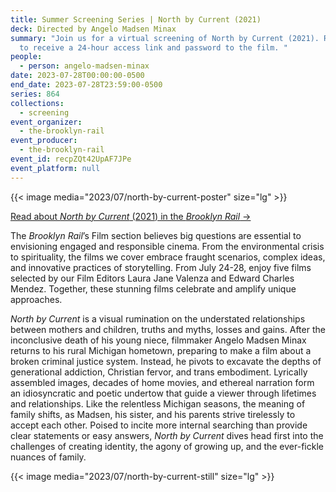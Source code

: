 ```yaml
---
title: Summer Screening Series | North by Current (2021)
deck: Directed by Angelo Madsen Minax
summary: "Join us for a virtual screening of North by Current (2021). Register
  to receive a 24-hour access link and password to the film. "
people:
  - person: angelo-madsen-minax
date: 2023-07-28T00:00:00-0500
end_date: 2023-07-28T23:59:00-0500
series: 864
collections:
  - screening
event_organizer:
  - the-brooklyn-rail
event_producer:
  - the-brooklyn-rail
event_id: recpZQt42UpAF7JPe
event_platform: null
---
```

{{< image media="2023/07/north-by-current-poster" size="lg" >}}

[R﻿ead about *North by Current* (2021) in the *Brooklyn Rail* →](https://brooklynrail.org/2021/10/film/Angelo-Madsen-Minaxs-North-By-Current)

The *Brooklyn Rail*’s Film section believes big questions are essential to envisioning engaged and responsible cinema. From the environmental crisis to spirituality, the films we cover embrace fraught scenarios, complex ideas, and innovative practices of storytelling. From July 24-28, enjoy five films selected by our Film Editors Laura Jane Valenza and Edward Charles Mendez. Together, these stunning films celebrate and amplify unique approaches.

*North by Current* is a visual rumination on the understated relationships between mothers and children, truths and myths, losses and gains. After the inconclusive death of his young niece, filmmaker Angelo Madsen Minax returns to his rural Michigan hometown, preparing to make a film about a broken criminal justice system. Instead, he pivots to excavate the depths of generational addiction, Christian fervor, and trans embodiment. Lyrically assembled images, decades of home movies, and ethereal narration form an idiosyncratic and poetic undertow that guide a viewer through lifetimes and relationships. Like the relentless Michigan seasons, the meaning of family shifts, as Madsen, his sister, and his parents strive tirelessly to accept each other. Poised to incite more internal searching than provide clear statements or easy answers, *North by Current* dives head first into the challenges of creating identity, the agony of growing up, and the ever-fickle nuances of family. 

{{< image media="2023/07/north-by-current-still" size="lg" >}}